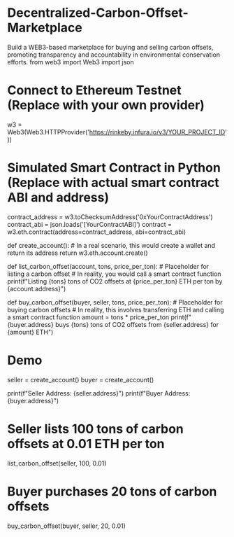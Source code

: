 # Decentralized-Carbon-Offset-Marketplace
Build a WEB3-based marketplace for buying and selling carbon offsets, promoting transparency and accountability in environmental conservation efforts.
from web3 import Web3
import json

# Connect to Ethereum Testnet (Replace with your own provider)
w3 = Web3(Web3.HTTPProvider('https://rinkeby.infura.io/v3/YOUR_PROJECT_ID'))

# Simulated Smart Contract in Python (Replace with actual smart contract ABI and address)
contract_address = w3.toChecksumAddress('0xYourContractAddress')
contract_abi = json.loads('[YourContractABI]')
contract = w3.eth.contract(address=contract_address, abi=contract_abi)

def create_account():
    # In a real scenario, this would create a wallet and return its address
    return w3.eth.account.create()

def list_carbon_offset(account, tons, price_per_ton):
    # Placeholder for listing a carbon offset
    # In reality, you would call a smart contract function
    print(f"Listing {tons} tons of CO2 offsets at {price_per_ton} ETH per ton by {account.address}")

def buy_carbon_offset(buyer, seller, tons, price_per_ton):
    # Placeholder for buying carbon offsets
    # In reality, this involves transferring ETH and calling a smart contract function
    amount = tons * price_per_ton
    print(f"{buyer.address} buys {tons} tons of CO2 offsets from {seller.address} for {amount} ETH")

# Demo
seller = create_account()
buyer = create_account()

print(f"Seller Address: {seller.address}")
print(f"Buyer Address: {buyer.address}")

# Seller lists 100 tons of carbon offsets at 0.01 ETH per ton
list_carbon_offset(seller, 100, 0.01)

# Buyer purchases 20 tons of carbon offsets
buy_carbon_offset(buyer, seller, 20, 0.01)
